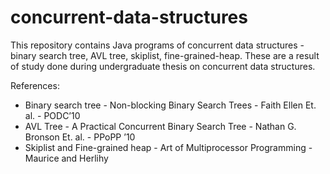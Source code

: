 concurrent-data-structures
==========================

This repository contains Java programs of concurrent data structures - binary search tree, AVL tree, skiplist, fine-grained-heap.
These are a result of study done during undergraduate thesis on concurrent data structures. 

References:
* Binary search tree - Non-blocking Binary Search Trees - Faith Ellen Et. al. - PODC’10
* AVL Tree - A Practical Concurrent Binary Search Tree - Nathan G. Bronson Et. al. - PPoPP ’10
* Skiplist and Fine-grained heap - Art of Multiprocessor Programming - Maurice and Herlihy
